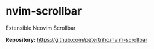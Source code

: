 # nvim-scrollbar

Extensible Neovim Scrollbar

**Repository:** <https://github.com/petertriho/nvim-scrollbar>
